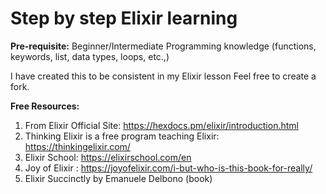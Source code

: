 # Step by step Elixir learning

**Pre-requisite:** Beginner/Intermediate Programming knowledge (functions, keywords, list, data types, loops, etc.,)

I have created this to be consistent in my Elixir lesson
Feel free to create a fork.

**Free Resources:**
1) From Elixir Official Site: https://hexdocs.pm/elixir/introduction.html
2) Thinking Elixir is a free program teaching Elixir: https://thinkingelixir.com/
3) Elixir School: https://elixirschool.com/en
4) Joy of Elixir : https://joyofelixir.com/i-but-who-is-this-book-for-really/
5) Elixir Succinctly by Emanuele Delbono (book)
